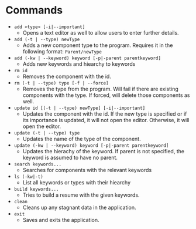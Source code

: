 # Commands
- ```add <type> [-i|--important]``` 
  - Opens a text editor as well to allow users to enter further details.
- ```add (-t | --type) newType```
  - Adds a new component type to the program. Requires it in the following format: `Parent/newType`
- ```add (-kw | --keyword) keyword [-p|-parent parentkeyword]```
  - Adds new keywords and hiearchy to keywords
- ```rm id```
  - Removes the component with the id.
- ```rm (-t | --type) type [-f | --force]```
  - Removes the type from the program. Will fail if there are existing components with the type. If forced, will delete those components as well.
- ```update id [(-t | --type) newType] [-i|--important]```
  - Updates the component with the id. If the new type is specified or if its importance is updated, it will not open the editor. Otherwise, it will open the editor.
- ```update (-t | --type) type```
  - Updates the name of the type of the component.
- ```update (-kw | --keyword) keyword [-p|-parent parentkeyword]```
  - Updates the hierachy of the keyword. If parent is not specified, the keyword is assumed to have no parent.
- ```search keywords...```
  - Searches for components with the relevant keywords
- ```ls (-kw|-t)```
  - List all keywords or types with their hiearchy
- ```build keywords...```
  - Tries to build a resume with the given keywords.
- ```clean```
  - Cleans up any stagnant data in the application.
- ```exit```
  - Saves and exits the application.